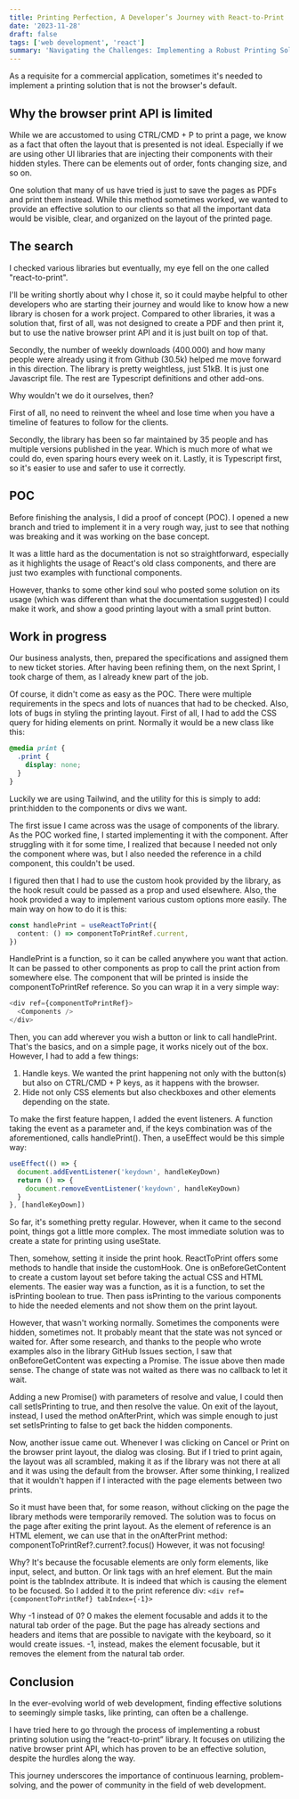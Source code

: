 ```yaml
---
title: Printing Perfection, A Developer’s Journey with React-to-Print
date: '2023-11-28'
draft: false
tags: ['web development', 'react']
summary: 'Navigating the Challenges: Implementing a Robust Printing Solution with react-to-print in Web Development'
---
```


As a requisite for a commercial application, sometimes it's needed to implement a printing solution that is not the browser's default.

## Why the browser print API is limited

While we are accustomed to using CTRL/CMD + P to print a page, we know as a fact that often the layout that is presented is not ideal. Especially if we are using other UI libraries that are injecting their components with their hidden styles.
There can be elements out of order, fonts changing size, and so on.

One solution that many of us have tried is just to save the pages as PDFs and print them instead. While this method sometimes worked, we wanted to provide an effective solution to our clients so that all the important data would be visible, clear, and organized on the layout of the printed page.

## The search

I checked various libraries but eventually, my eye fell on the one called "react-to-print".

I'll be writing shortly about why I chose it, so it could maybe helpful to other developers who are starting their journey and would like to know how a new library is chosen for a work project. Compared to other libraries, it was a solution that, first of all, was not designed to create a PDF and then print it, but to use the native browser print API and it is just built on top of that.

Secondly, the number of weekly downloads (400.000) and how many people were already using it from Github (30.5k) helped me move forward in this direction. The library is pretty weightless, just 51kB. It is just one Javascript file. The rest are Typescript definitions and other add-ons.

Why wouldn't we do it ourselves, then?

First of all, no need to reinvent the wheel and lose time when you have a timeline of features to follow for the clients.

Secondly, the library has been so far maintained by 35 people and has multiple versions published in the year. Which is much more of what we could do, even sparing hours every week on it. Lastly, it is Typescript first, so it's easier to use and safer to use it correctly.

## POC

Before finishing the analysis, I did a proof of concept (POC). I opened a new branch and tried to implement it in a very rough way, just to see that nothing was breaking and it was working on the base concept.

It was a little hard as the documentation is not so straightforward, especially as it highlights the usage of React's old class components, and there are just two examples with functional components.

However, thanks to some other kind soul who posted some solution on its usage (which was different than what the documentation suggested) I could make it work, and show a good printing layout with a small print button.

## Work in progress

Our business analysts, then, prepared the specifications and assigned them to new ticket stories. After having been refining them, on the next Sprint, I took charge of them, as I already knew part of the job.

Of course, it didn't come as easy as the POC. There were multiple requirements in the specs and lots of nuances that had to be checked. Also, lots of bugs in styling the printing layout. First of all, I had to add the CSS query for hiding elements on print. Normally it would be a new class like this:

```css
@media print {
  .print {
    display: none;
  }
}
```

Luckily we are using Tailwind, and the utility for this is simply to add: print:hidden to the components or divs we want.

The first issue I came across was the usage of components of the library. As the POC worked fine, I started implementing it with the component. After struggling with it for some time, I realized that because I needed not only the component where was, but I also needed the reference in a child component, this couldn't be used.

I figured then that I had to use the custom hook provided by the library, as the hook result could be passed as a prop and used elsewhere. Also, the hook provided a way to implement various custom options more easily. The main way on how to do it is this:

```typescript
const handlePrint = useReactToPrint({
  content: () => componentToPrintRef.current,
})
```

HandlePrint is a function, so it can be called anywhere you want that action. It can be passed to other components as prop to call the print action from somewhere else. The component that will be printed is inside the componentToPrintRef reference. So you can wrap it in a very simple way:

```typescript
<div ref={componentToPrintRef}>
  <Components />
</div>
```

Then, you can add wherever you wish a button or link to call handlePrint. That's the basics, and on a simple page, it works nicely out of the box. However, I had to add a few things:

1.  Handle keys. We wanted the print happening not only with the button(s) but also on CTRL/CMD + P keys, as it happens with the browser.
2.  Hide not only CSS elements but also checkboxes and other elements depending on the state.

To make the first feature happen, I added the event listeners. A function taking the event as a parameter and, if the keys combination was of the aforementioned, calls handlePrint(). Then, a useEffect would be this simple way:

```typescript
useEffect(() => {
  document.addEventListener('keydown', handleKeyDown)
  return () => {
    document.removeEventListener('keydown', handleKeyDown)
  }
}, [handleKeyDown])
```

So far, it's something pretty regular. However, when it came to the second point, things got a little more complex. The most immediate solution was to create a state for printing using useState.

Then, somehow, setting it inside the print hook. ReactToPrint offers some methods to handle that inside the customHook. One is onBeforeGetContent to create a custom layout set before taking the actual CSS and HTML elements. The easier way was a function, as it is a function, to set the isPrinting boolean to true. Then pass isPrinting to the various components to hide the needed elements and not show them on the print layout.

However, that wasn't working normally. Sometimes the components were hidden, sometimes not. It probably meant that the state was not synced or waited for. After some research, and thanks to the people who wrote examples also in the library GitHub Issues section, I saw that onBeforeGetContent was expecting a Promise. The issue above then made sense. The change of state was not waited as there was no callback to let it wait.

Adding a new Promise() with parameters of resolve and value, I could then call setIsPrinting to true, and then resolve the value. On exit of the layout, instead, I used the method onAfterPrint, which was simple enough to just set setIsPrinting to false to get back the hidden components.

Now, another issue came out. Whenever I was clicking on Cancel or Print on the browser print layout, the dialog was closing. But if I tried to print again, the layout was all scrambled, making it as if the library was not there at all and it was using the default from the browser. After some thinking, I realized that it wouldn't happen if I interacted with the page elements between two prints.

So it must have been that, for some reason, without clicking on the page the library methods were temporarily removed. The solution was to focus on the page after exiting the print layout. As the element of reference is an HTML element, we can use that in the onAfterPrint method: componentToPrintRef?.current?.focus()
However, it was not focusing!

Why? It's because the focusable elements are only form elements, like input, select, and button. Or link tags with an href element. But the main point is the tabIndex attribute.
It is indeed that which is causing the element to be focused. So I added it to the print reference div: `<div ref={componentToPrintRef} tabIndex={-1}>`

Why -1 instead of 0? 0 makes the element focusable and adds it to the natural tab order of the page. But the page has already sections and headers and items that are possible to navigate with the keyboard, so it would create issues. -1, instead, makes the element focusable, but it removes the element from the natural tab order.

## Conclusion

In the ever-evolving world of web development, finding effective solutions to seemingly simple tasks, like printing, can often be a challenge.

I have tried here to go through the process of implementing a robust printing solution using the “react-to-print” library. It focuses on utilizing the native browser print API, which has proven to be an effective solution, despite the hurdles along the way.

This journey underscores the importance of continuous learning, problem-solving, and the power of community in the field of web development.
